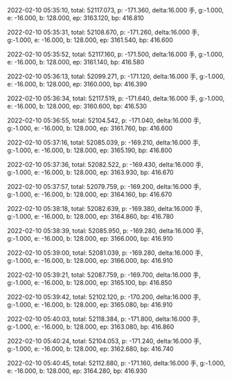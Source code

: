2022-02-10 05:35:10, total: 52117.073, p: -171.360, delta:16.000 手, g:-1.000, e: -16.000, b: 128.000, ep: 3163.120, bp: 416.810

2022-02-10 05:35:31, total: 52108.670, p: -171.260, delta:16.000 手, g:-1.000, e: -16.000, b: 128.000, ep: 3161.540, bp: 416.600

2022-02-10 05:35:52, total: 52117.160, p: -171.500, delta:16.000 手, g:-1.000, e: -16.000, b: 128.000, ep: 3161.140, bp: 416.580

2022-02-10 05:36:13, total: 52099.271, p: -171.120, delta:16.000 手, g:-1.000, e: -16.000, b: 128.000, ep: 3160.000, bp: 416.390

2022-02-10 05:36:34, total: 52117.519, p: -171.640, delta:16.000 手, g:-1.000, e: -16.000, b: 128.000, ep: 3160.600, bp: 416.530

2022-02-10 05:36:55, total: 52104.542, p: -171.040, delta:16.000 手, g:-1.000, e: -16.000, b: 128.000, ep: 3161.760, bp: 416.600

2022-02-10 05:37:16, total: 52085.039, p: -169.210, delta:16.000 手, g:-1.000, e: -16.000, b: 128.000, ep: 3165.190, bp: 416.800

2022-02-10 05:37:36, total: 52082.522, p: -169.430, delta:16.000 手, g:-1.000, e: -16.000, b: 128.000, ep: 3163.930, bp: 416.670

2022-02-10 05:37:57, total: 52079.759, p: -169.200, delta:16.000 手, g:-1.000, e: -16.000, b: 128.000, ep: 3164.160, bp: 416.670

2022-02-10 05:38:18, total: 52082.639, p: -169.380, delta:16.000 手, g:-1.000, e: -16.000, b: 128.000, ep: 3164.860, bp: 416.780

2022-02-10 05:38:39, total: 52085.950, p: -169.280, delta:16.000 手, g:-1.000, e: -16.000, b: 128.000, ep: 3166.000, bp: 416.910

2022-02-10 05:39:00, total: 52081.039, p: -169.280, delta:16.000 手, g:-1.000, e: -16.000, b: 128.000, ep: 3166.000, bp: 416.910

2022-02-10 05:39:21, total: 52087.759, p: -169.700, delta:16.000 手, g:-1.000, e: -16.000, b: 128.000, ep: 3165.100, bp: 416.850

2022-02-10 05:39:42, total: 52102.120, p: -170.200, delta:16.000 手, g:-1.000, e: -16.000, b: 128.000, ep: 3165.080, bp: 416.910

2022-02-10 05:40:03, total: 52118.384, p: -171.800, delta:16.000 手, g:-1.000, e: -16.000, b: 128.000, ep: 3163.080, bp: 416.860

2022-02-10 05:40:24, total: 52104.053, p: -171.240, delta:16.000 手, g:-1.000, e: -16.000, b: 128.000, ep: 3162.680, bp: 416.740

2022-02-10 05:40:45, total: 52112.880, p: -171.160, delta:16.000 手, g:-1.000, e: -16.000, b: 128.000, ep: 3164.280, bp: 416.930